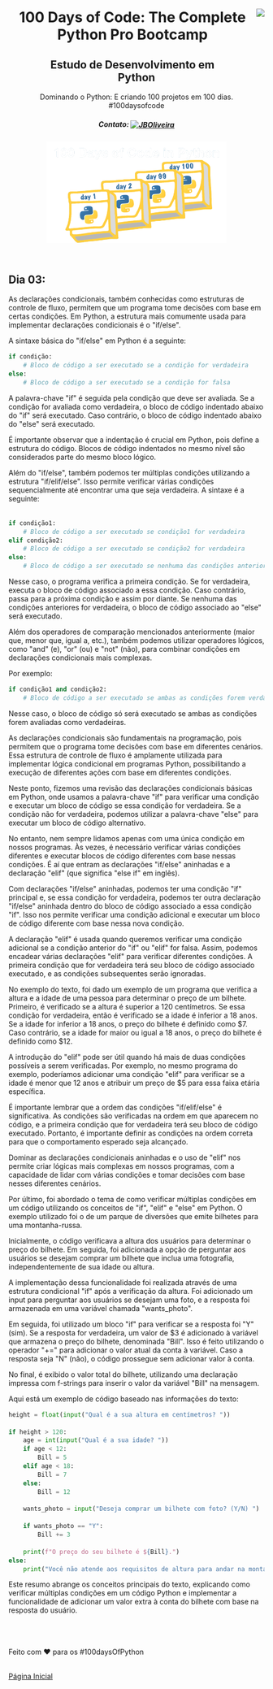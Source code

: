 <div align="center">
<a href="https://github.com/oliveiradg" target="_blank"><img align="right" height="100" src="https://cdn.jsdelivr.net/gh/devicons/devicon/icons/python/python-original-wordmark.svg" /></a>




<h1>100 Days of Code: The Complete Python Pro Bootcamp</h1>

<h2>Estudo de Desenvolvimento em <br> Python</h2>

<p>Dominando o Python: E criando 100 projetos em 100 dias. 
<br>
#100daysofcode

##### Contato: <a href="https://www.linkedin.com/in/joaooliveiradg/" target="blank"><img align="center" src="https://cdn.jsdelivr.net/gh/devicons/devicon/icons/linkedin/linkedin-original.svg" alt="JBOliveira" height="20" width="20" /></a> 

  
</p>




<div align= "center">



<a href="https://github.com/oliveiradg" target="_blank"><img align="center" height="200" src="../images/100daysPython-removebg.png" /></a>
</div>
<br>

</div>
</div>

## Dia 03:

As declarações condicionais, também conhecidas como estruturas de controle de fluxo, permitem que um programa tome decisões com base em certas condições. Em Python, a estrutura mais comumente usada para implementar declarações condicionais é o "if/else".

A sintaxe básica do "if/else" em Python é a seguinte:

~~~python
if condição:
    # Bloco de código a ser executado se a condição for verdadeira
else:
    # Bloco de código a ser executado se a condição for falsa
~~~

A palavra-chave "if" é seguida pela condição que deve ser avaliada. Se a condição for avaliada como verdadeira, o bloco de código indentado abaixo do "if" será executado. Caso contrário, o bloco de código indentado abaixo do "else" será executado.

É importante observar que a indentação é crucial em Python, pois define a estrutura do código. Blocos de código indentados no mesmo nível são considerados parte do mesmo bloco lógico.

Além do "if/else", também podemos ter múltiplas condições utilizando a estrutura "if/elif/else". Isso permite verificar várias condições sequencialmente até encontrar uma que seja verdadeira. A sintaxe é a seguinte:

~~~python

if condição1:
    # Bloco de código a ser executado se condição1 for verdadeira
elif condição2:
    # Bloco de código a ser executado se condição2 for verdadeira
else:
    # Bloco de código a ser executado se nenhuma das condições anteriores for verdadeira

~~~

Nesse caso, o programa verifica a primeira condição. Se for verdadeira, executa o bloco de código associado a essa condição. Caso contrário, passa para a próxima condição e assim por diante. Se nenhuma das condições anteriores for verdadeira, o bloco de código associado ao "else" será executado.

Além dos operadores de comparação mencionados anteriormente (maior que, menor que, igual a, etc.), também podemos utilizar operadores lógicos, como "and" (e), "or" (ou) e "not" (não), para combinar condições em declarações condicionais mais complexas.

Por exemplo:

~~~python
if condição1 and condição2:
    # Bloco de código a ser executado se ambas as condições forem verdadeiras

~~~~

Nesse caso, o bloco de código só será executado se ambas as condições forem avaliadas como verdadeiras.

As declarações condicionais são fundamentais na programação, pois permitem que o programa tome decisões com base em diferentes cenários. Essa estrutura de controle de fluxo é amplamente utilizada para implementar lógica condicional em programas Python, possibilitando a execução de diferentes ações com base em diferentes condições.

Neste ponto, fizemos  uma revisão das declarações condicionais básicas em Python, onde usamos a palavra-chave "if" para verificar uma condição e executar um bloco de código se essa condição for verdadeira. Se a condição não for verdadeira, podemos utilizar a palavra-chave "else" para executar um bloco de código alternativo.

No entanto, nem sempre lidamos apenas com uma única condição em nossos programas. Às vezes, é necessário verificar várias condições diferentes e executar blocos de código diferentes com base nessas condições. É aí que entram as declarações "if/else" aninhadas e a declaração "elif" (que significa "else if" em inglês).

Com declarações "if/else" aninhadas, podemos ter uma condição "if" principal e, se essa condição for verdadeira, podemos ter outra declaração "if/else" aninhada dentro do bloco de código associado a essa condição "if". Isso nos permite verificar uma condição adicional e executar um bloco de código diferente com base nessa nova condição.

A declaração "elif" é usada quando queremos verificar uma condição adicional se a condição anterior do "if" ou "elif" for falsa. Assim, podemos encadear várias declarações "elif" para verificar diferentes condições. A primeira condição que for verdadeira terá seu bloco de código associado executado, e as condições subsequentes serão ignoradas.

No exemplo do texto, foi dado um exemplo de um programa que verifica a altura e a idade de uma pessoa para determinar o preço de um bilhete. Primeiro, é verificado se a altura é superior a 120 centímetros. Se essa condição for verdadeira, então é verificado se a idade é inferior a 18 anos. Se a idade for inferior a 18 anos, o preço do bilhete é definido como $7. Caso contrário, se a idade for maior ou igual a 18 anos, o preço do bilhete é definido como $12.

A introdução do "elif" pode ser útil quando há mais de duas condições possíveis a serem verificadas. Por exemplo, no mesmo programa do exemplo, poderíamos adicionar uma condição "elif" para verificar se a idade é menor que 12 anos e atribuir um preço de $5 para essa faixa etária específica.

É importante lembrar que a ordem das condições "if/elif/else" é significativa. As condições são verificadas na ordem em que aparecem no código, e a primeira condição que for verdadeira terá seu bloco de código executado. Portanto, é importante definir as condições na ordem correta para que o comportamento esperado seja alcançado.

Dominar as declarações condicionais aninhadas e o uso de "elif" nos permite criar lógicas mais complexas em nossos programas, com a capacidade de lidar com várias condições e tomar decisões com base nesses diferentes cenários.

Por último, foi abordado o tema de como verificar múltiplas condições em um código utilizando os conceitos de "if", "elif" e "else" em Python. O exemplo utilizado foi o de um parque de diversões que emite bilhetes para uma montanha-russa.

Inicialmente, o código verificava a altura dos usuários para determinar o preço do bilhete. Em seguida, foi adicionada a opção de perguntar aos usuários se desejam comprar um bilhete que inclua uma fotografia, independentemente de sua idade ou altura.

A implementação dessa funcionalidade foi realizada através de uma estrutura condicional "if" após a verificação da altura. Foi adicionado um input para perguntar aos usuários se desejam uma foto, e a resposta foi armazenada em uma variável chamada "wants_photo".

Em seguida, foi utilizado um bloco "if" para verificar se a resposta foi "Y" (sim). Se a resposta for verdadeira, um valor de $3 é adicionado à variável que armazena o preço do bilhete, denominada "Bill". Isso é feito utilizando o operador "+=" para adicionar o valor atual da conta à variável. Caso a resposta seja "N" (não), o código prossegue sem adicionar valor à conta.

No final, é exibido o valor total do bilhete, utilizando uma declaração impressa com f-strings para inserir o valor da variável "Bill" na mensagem.

Aqui está um exemplo de código baseado nas informações do texto:

~~~python
height = float(input("Qual é a sua altura em centímetros? "))

if height > 120:
    age = int(input("Qual é a sua idade? "))
    if age < 12:
        Bill = 5
    elif age < 18:
        Bill = 7
    else:
        Bill = 12
    
    wants_photo = input("Deseja comprar um bilhete com foto? (Y/N) ")
    
    if wants_photo == "Y":
        Bill += 3
    
    print(f"O preço do seu bilhete é ${Bill}.")
else:
    print("Você não atende aos requisitos de altura para andar na montanha-russa.")

~~~

Este resumo abrange os conceitos principais do texto, explicando como verificar múltiplas condições em um código Python e implementar a funcionalidade de adicionar um valor extra à conta do bilhete com base na resposta do usuário.

<br>
<br>
<br>
Feito com ❤ para os #100daysOfPython 
<br>
<br>

<a href="../readme.md">Página Inicial</a> 